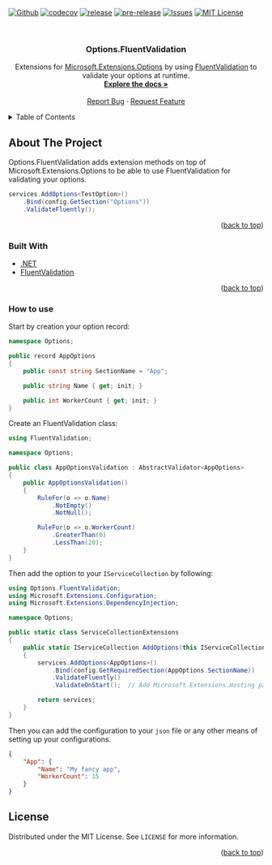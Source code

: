 <div id="top"></div>

[![Github][github-shield]][action-url]
[![codecov][codecov-shield]][codecov-url]
[![release][release-shield]][release-url]
[![pre-release][pre-release-shield]][release-url]
[![Issues][issues-shield]][issues-url]
[![MIT License][license-shield]][license-url]



<!-- PROJECT LOGO -->
<br />
<div align="center">
  <a href="https://github.com/idarb-oss/Options.FluentValidation">
    <!--<img src="images/logo.png" alt="Logo" width="80" height="80">-->
  </a>

<h3 align="center">Options.FluentValidation</h3>

  <p align="center">
    Extensions for <a href="https://www.nuget.org/packages/Microsoft.Extensions.Options/">Microsoft.Extensions.Options</a> by using <a href="https://www.nuget.org/packages/FluentValidation">FluentValidation</a> to validate your options at runtime.
    <br />
    <a href="https://alinea.idar-oss.com/"><strong>Explore the docs »</strong></a>
    <br />
    <br />
    <!--<a href="https://github.com/idarb-oss/Options.FluentValidation">View Demo</a>-->
    <a href="https://github.com/idarb-oss/Options.FluentValidation/issues">Report Bug</a>
    ·
    <a href="https://github.com/idarb-oss/Options.FluentValidation/issues">Request Feature</a>
  </p>
</div>



<!-- TABLE OF CONTENTS -->
<details>
  <summary>Table of Contents</summary>
  <ol>
    <li>
      <a href="#about-the-project">About The Project</a>
      <ul>
        <li><a href="#built-with">Built With</a></li>
      </ul>
      <ul>
        <li><a href="#how-to-use">How to use</a></li>
      </ul>
    </li>
    <li><a href="#license">License</a></li>
  </ol>
</details>



<!-- ABOUT THE PROJECT -->
## About The Project

Options.FluentValidation adds extension methods on top of Microsoft.Extensions.Options to be able to use FluentValidation for validating your options.

```csharp
services.AddOptions<TestOption>()
    .Bind(config.GetSection("Options"))
    .ValidateFluently();
```

<p align="right">(<a href="#top">back to top</a>)</p>



### Built With

* [.NET](https://dotnet.microsoft.com/)
* [FluentValidation](https://docs.fluentvalidation.net/en/latest/)

<p align="right">(<a href="#top">back to top</a>)</p>


### How to use

Start by creation your option record:

```csharp
namespace Options;

public record AppOptions
{
    public const string SectionName = "App";

    public string Name { get; init; }

    public int WorkerCount { get; init; }
}
```

Create an FluentValidation class:

```csharp
using FluentValidation;

namespace Options;

public class AppOptionsValidation : AbstractValidator<AppOptions>
{
    public AppOptionsValidation()
    {
        RuleFor(o => o.Name)
            .NotEmpty()
            .NotNull();

        RuleFor(o => o.WorkerCount)
            .GreaterThan(0)
            .LessThan(20);
    }
}
```

Then add the option to your `IServiceCollection` by following:

```csharp
using Options.FluentValidation;
using Microsoft.Extensions.Configuration;
using Microsoft.Extensions.DependencyInjection;

namespace Options;

public static class ServiceCollectionExtensions
{
    public static IServiceCollection AddOptions(this IServiceCollection services, IConfiguration config)
    {
        services.AddOptions<AppOptions>()
            .Bind(config.GetRequiredSection(AppOptions.SectionName))
            .ValidateFluently()
            .ValidateOnStart();  // Add Microsoft.Extensions.Hosting package

        return services;
    }
}
```

Then you can add the configuration to your `json` file or any other means of setting up your configurations.

```json
{
    "App": {
        "Name": "My fancy app",
        "WorkerCount": 15
    }
}
```


<!-- LICENSE -->
## License

Distributed under the MIT License. See `LICENSE` for more information.

<p align="right">(<a href="#top">back to top</a>)</p>


<!-- MARKDOWN LINKS & IMAGES -->
<!-- https://www.markdownguide.org/basic-syntax/#reference-style-links -->
[stars-url]: https://github.com/idarb-oss/Options.FluentValidation/stargazers

[issues-shield]: https://img.shields.io/github/issues/idarb-oss/Options.FluentValidation.svg?style=for-the-badge
[issues-url]: https://github.com/idarb-oss/Options.FluentValidation/issues

[license-shield]: https://img.shields.io/github/license/idarb-oss/Options.FluentValidation.svg?style=for-the-badge
[license-url]: https://github.com/idarb-oss/Options.FluentValidation/blob/master/LICENSE

[codecov-shield]: https://img.shields.io/codecov/c/github/idarb-oss/Options.FluentValidation/main?style=for-the-badge&token=1TU3O38DYG
[codecov-url]: https://codecov.io/gh/idarb-oss/Options.FluentValidation

[github-shield]: https://img.shields.io/github/actions/workflow/status/idarb-oss/Options.FluentValidation/dotnet.yaml?style=for-the-badge
[action-url]: https://github.com/idarb-oss/Options.FluentValidation/actions/workflows/dotnet.yaml

[release-shield]: https://img.shields.io/github/v/release/idarb-oss/Options.FluentValidation?include_prereleases&style=for-the-badge
[pre-release-shield]: https://img.shields.io/github/v/release/idarb-oss/Options.FluentValidation?include_prereleases&label=pre%20release&style=for-the-badge
[release-url]: https://github.com/idarb-oss/Options.FluentValidation/releases

[product-screenshot]: images/screenshot.png
